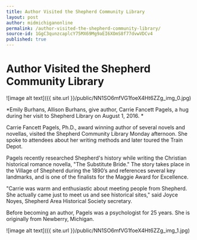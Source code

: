 ```yaml
---
title: Author Visited the Shepherd Community Library
layout: post
author: midmichiganonline
permalink: /author-visited-the-shepherd-community-library/
source-id: 1GgC3qunzcaplcY75MX69Mg9aEI6XOmS8f77dvwVDCv4
published: true
---
```

# Author Visited the Shepherd Community Library

![image alt text]({{ site.url }}/public/NN1SO6mfVG1foeX4Ht6ZZg_img_0.jpg)

*Emily Burhans, Allison Burhans, give author, Carrie Fancett Pagels, a hug during her visit to Shepherd Library on August 1, 2016. *

Carrie Fancett Pagels, Ph.D., award winning author of several novels and novellas, visited the Shepherd Community Library Monday afternoon. She spoke to attendees about her writing methods and later toured the Train Depot.

Pagels recently researched Shepherd's history while writing the Christian historical romance novella, "The Substitute Bride." The story takes place in the Village of Shepherd during the 1890’s and references several key landmarks, and is one of the finalists for the Maggie Award for Excellence.

"Carrie was warm and enthusiastic about meeting people from Shepherd. She actually came just to meet us and see historical sites," said Joyce Noyes, Shepherd Area Historical Society secretary.

Before becoming an author, Pagels was a psychologist for 25 years. She is originally from Newberry, Michigan.

![image alt text]({{ site.url }}/public/NN1SO6mfVG1foeX4Ht6ZZg_img_1.jpg)


